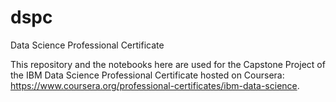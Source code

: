 # dspc
Data Science Professional Certificate

This repository and the notebooks here are used for the Capstone Project of the IBM Data Science Professional Certificate hosted on Coursera: https://www.coursera.org/professional-certificates/ibm-data-science.
